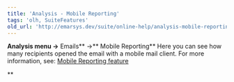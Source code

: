 ```yaml
---
title: 'Analysis - Mobile Reporting'
tags: 'olh, SuiteFeatures'
old_url: 'http://emarsys.dev/suite/online-help/analysis-mobile-reporting/'
---
```


**Analysis menu ->** Emails** ->** Mobile Reporting** Here you can see how many recipients opened the email with a mobile mail client. For more information, see: [Mobile Reporting feature](/olh/analysis-mobile-reporting-feature.md "Analysis – Mobile Reporting Feature")

**